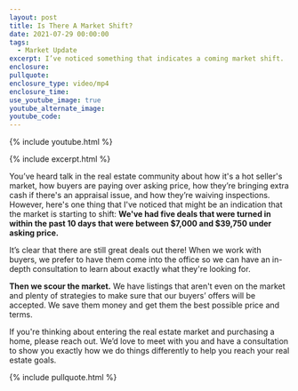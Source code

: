 ```yaml
---
layout: post
title: Is There A Market Shift?
date: 2021-07-29 00:00:00
tags:
  - Market Update
excerpt: I’ve noticed something that indicates a coming market shift.
enclosure:
pullquote:
enclosure_type: video/mp4
enclosure_time:
use_youtube_image: true
youtube_alternate_image:
youtube_code:
---
```

{% include youtube.html %}

{% include excerpt.html %}

You’ve heard talk in the real estate community about how it's a hot seller's market, how buyers are paying over asking price, how they’re bringing extra cash if there's an appraisal issue, and how they’re waiving inspections. However, here's one thing that I've noticed that might be an indication that the market is starting to shift: **We've had five deals that were turned in within the past 10 days that were between $7,000 and $39,750 under asking price.**

It’s clear that there are still great deals out there\! When we work with buyers, we prefer to have them come into the office so we can have an in-depth consultation to learn about exactly what they're looking for.&nbsp;

**Then we scour the market.** We have listings that aren't even on the market and plenty of strategies to make sure that our buyers’ offers will be accepted. We save them money and get them the best possible price and terms.

If you're thinking about entering the real estate market and purchasing a home, please reach out. We’d love to meet with you and have a consultation to show you exactly how we do things differently to help you reach your real estate goals.

{% include pullquote.html %}
